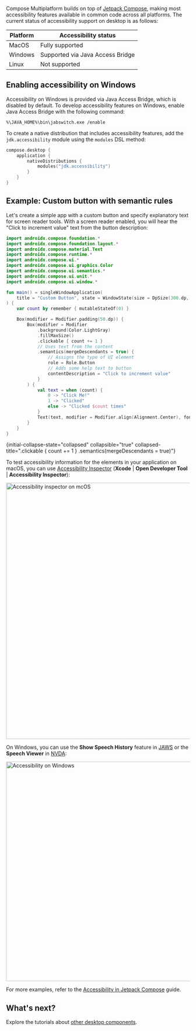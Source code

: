 [//]: # (title: Support for desktop accessibility features)

Compose Multiplatform builds on top of [Jetpack Compose](https://developer.android.com/jetpack/compose), making most accessibility features available in common
code across all platforms. The current status of accessibility support on desktop is as follows:

| Platform | Accessibility status             |
|----------|----------------------------------|
| MacOS    | Fully supported                  |
| Windows  | Supported via Java Access Bridge |
| Linux    | Not supported                    | 

## Enabling accessibility on Windows

Accessibility on Windows is provided via Java Access Bridge, which is disabled by default.
To develop accessibility features on Windows, enable Java Access Bridge with the following command:

```Console
%\JAVA_HOME%\bin\jabswitch.exe /enable
```

[//]: # (TODO remove this workaround when CMP-373 is fixed)

To create a native distribution that includes accessibility features, add the `jdk.accessibility` module using the `modules` DSL method:

```kotlin
compose.desktop {
    application {
        nativeDistributions {
            modules("jdk.accessibility")
        }
    }
}
```

## Example: Custom button with semantic rules

Let's create a simple app with a custom button and specify explanatory text for screen reader tools.
With a screen reader enabled, you will hear the "Click to increment value" text from the button description:

```kotlin
import androidx.compose.foundation.*
import androidx.compose.foundation.layout.*
import androidx.compose.material.Text
import androidx.compose.runtime.*
import androidx.compose.ui.*
import androidx.compose.ui.graphics.Color
import androidx.compose.ui.semantics.*
import androidx.compose.ui.unit.*
import androidx.compose.ui.window.*

fun main() = singleWindowApplication(
    title = "Custom Button", state = WindowState(size = DpSize(300.dp, 200.dp))
) {
    var count by remember { mutableStateOf(0) }

    Box(modifier = Modifier.padding(50.dp)) {
        Box(modifier = Modifier
            .background(Color.LightGray)
            .fillMaxSize()
            .clickable { count += 1 }
            // Uses text from the content  
            .semantics(mergeDescendants = true) {
                // Assigns the type of UI element
                role = Role.Button
                // Adds some help text to button
                contentDescription = "Click to increment value"
            }
        ) {
            val text = when (count) {
                0 -> "Click Me!"
                1 -> "Clicked"
                else -> "Clicked $count times"
            }
            Text(text, modifier = Modifier.align(Alignment.Center), fontSize = 24.sp)
        }
    }
}
```
{initial-collapse-state="collapsed" collapsible="true" collapsed-title=".clickable { count += 1 } .semantics(mergeDescendants = true)"}

To test accessibility information for the elements in your application on macOS, you can use [Accessibility Inspector](https://developer.apple.com/documentation/accessibility/accessibility-inspector)
(**Xcode** | **Open Developer Tool** | **Accessibility Inspector**):

<img src="compose-desktop-accessibility-macos.png" alt="Accessibility inspector on mcOS" width="700"/>

On Windows, you can use the **Show Speech History** feature in [JAWS](https://www.freedomscientific.com/Products/Blindness/JAWS) 
or the **Speech Viewer** in [NVDA](https://www.nvaccess.org/):

<img src="compose-desktop-accessibility.png" alt="Accessibility on Windows" width="600"/>


For more examples, refer to the [Accessibility in Jetpack Compose](https://developer.android.com/develop/ui/compose/accessibility) guide.

## What's next?

Explore the tutorials about [other desktop components](https://github.com/JetBrains/compose-multiplatform/tree/master/tutorials#desktop).
